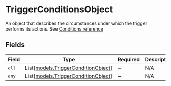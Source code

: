 # TriggerConditionsObject

An object that describes the circumstances under which the trigger performs its actions. See [Conditions reference](/documentation/ticketing/reference-guides/conditions-reference)


## Fields

| Field                                                                      | Type                                                                       | Required                                                                   | Description                                                                |
| -------------------------------------------------------------------------- | -------------------------------------------------------------------------- | -------------------------------------------------------------------------- | -------------------------------------------------------------------------- |
| `all`                                                                      | List[[models.TriggerConditionObject](../models/triggerconditionobject.md)] | :heavy_minus_sign:                                                         | N/A                                                                        |
| `any`                                                                      | List[[models.TriggerConditionObject](../models/triggerconditionobject.md)] | :heavy_minus_sign:                                                         | N/A                                                                        |